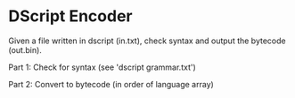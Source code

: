 # DScript Encoder

Given a file written in dscript (in.txt), check syntax and output the bytecode (out.bin).

Part 1:
Check for syntax (see 'dscript grammar.txt')

Part 2:
Convert to bytecode (in order of language array)
